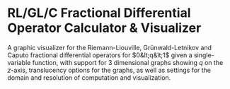 # RL/GL/C Fractional Differential Operator Calculator & Visualizer
A graphic visualizer for the Riemann-Liouville, Grünwald-Letnikov and Caputo fractional differential operators for $0&lt;q&lt;1$ given a single-variable function, with support for 3 dimensional graphs showing $q$ on the $z$-axis, translucency options for the graphs, as well as settings for the domain and resolution of computation and visualization.
